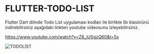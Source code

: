 # FLUTTER-TODO-LIST

Flutter Dart dilinde Todo List uygulaması kodları ile birlikte lib klasörünü indirebilirsiniz aşağıdaki linkten youtube videosunu izleyebilirsiniz.

https://www.youtube.com/watch?v=Z8_iUSgzQ60&t=5s


![TODOLİST](https://user-images.githubusercontent.com/121056717/231094948-c8605cc5-4c31-41b6-a7f3-7a033f8e5250.PNG)
